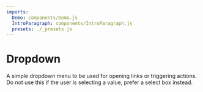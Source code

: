 ```yaml
---
imports:
  Demo: components/Demo.js
  IntroParagraph: components/IntroParagraph.js
  presets: ./_presets.js
---
```


# Dropdown

<IntroParagraph>

A simple dropdown menu to be used for opening links or triggering actions.
Do not use this if the user is selecting a value, prefer a select box instead.

</IntroParagraph>

<Demo presets={presets} />
